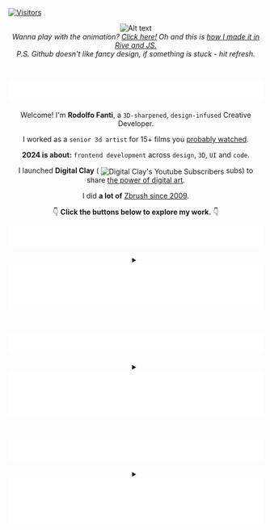 <!---------- RESOURCES USED FOR THIS README.MD ---------->
<!-- Awesome Profiles: https://github.com/abhisheknaiidu/awesome-github-profile-readme
Social Badges: https://home.aveek.io/GitHub-Profile-Badges/
Skill Table Idea: https://github.com/rzashakeri/rzashakeri/blob/main/README.md
Skill Badges: https://github.com/tandpfun/skill-icons#readme
Animated Skill Badges: https://techstack-generator.vercel.app/
Youtube Stats Card: https://github.com/dhyeythumar/youtube-stats-card/tree/main
Youtube Video Cards: https://github.com/DenverCoder1/github-readme-youtube-cards
Online SVG editor: https://editsvgcode.com/
Gitprofile Summary Cards: https://github-profile-summary-cards.vercel.app/demo.html
Github Activity: https://github.com/jamesgeorge007/github-activity-readme
CSS in SVGs for Markdown trick: https://github.com/sindresorhus/css-in-readme-like-wat/blob/main/header.svg -->

[![Visitors](https://api.visitorbadge.io/api/visitors?path=https%3A%2F%2Fgithub.com%2FRuDeeVelops%2FRuDeeVelops%2F&labelColor=%23000000&countColor=%23d9e3f0)](https://visitorbadge.io/status?path=https%3A%2F%2Fgithub.com%2FRuDeeVelops%2FRuDeeVelops%2F)&nbsp;&nbsp;&nbsp;&nbsp;

<p align="center">
    <img src="media/loopingGittyMenu_RodolfoFanti.gif" alt="Alt text"><br/>
    <i>Wanna play with the animation? <a href="https://9rq8hp.csb.app/">Click here!</a> Oh and this is <a href="https://github.com/RuDeeVelops/Gitty---JS-Rive-character-menu">how I made it in Rive and JS.</a></i><br/>
      <i>P.S. Github doesn't like fancy design, if something is stuck - hit refresh.</i>
</p>
<br/>
<div align="center">

<!---------- SECTION: WHO AM I ---------->

<picture><img src="media/bio.svg" alt="Bio - Rodolfo Fanti" /></picture>

Welcome! I'm **Rodolfo Fanti**, a `3D-sharpened`, `design-infused` Creative Developer.

I worked as a `senior 3d artist` for 15+ films you [probably watched](https://www.imdb.com/name/nm10480418/).

**2024 is about:** `frontend development` across `design`, `3D`, `UI` and `code`.

I launched **Digital Clay** ( <img valign="middle" src="https://img.shields.io/youtube/channel/subscribers/UC_JzGeCHnGFHLFWynzX4zhA?label=%20&style" alt="Digital Clay's Youtube Subscribers"> subs) to share [the power of digital art](https://youtube.com/digitalclay/).

I did **a lot of** [Zbrush since 2009](https://rodolfofanti.com/).

👇 **Click the buttons below to explore my work.** 👇

<!---------- SECTION: WHO AM I ENDS---------->

<!---------- SECTION: DIARY ---------->

<picture><img src="media/diary.svg" alt="Diary - Rodolfo Fanti" /></picture>

<details>
<summary>
    <picture>
        <img valign="middle" src="media/button.svg" alt="Button - Rodolfo Fanti" />
    </picture>
</summary>
</br>
<!--- GENERATED VIA ACTIONS DON'T EDIT --->
<!-- START LOG -->
<table><tr><td align="center" valign="middle" colspan="2"><p><strong>15-Apr 2024</strong></p><code>updates automagically from <a href="https://github.com/rudeevelops/creativedev-log">creativedev-log</a></code><br/><br/></td></tr><tr><td>🎓 <strong>Learning</strong></td><td>.forEach(), data attributes, CDNs and more in Scrimba Twitter Clone</td></tr><tr><td>🛠️ <strong>Building</strong></td><td>n/a</td></tr><tr><td>🎨 <strong>Daily Design</strong></td><td>n/a</td></tr><tr><td>💡 <strong>Big Challenge</strong></td><td>focusing will keep energy flowing and eradicate anxiety</td></tr><tr><td>🏆 <strong>Big Solution</strong></td><td>just relax INTO focusing</td></tr><tr><td>🌟 <strong>One Cool Find</strong></td><td>n/a</td></tr><tr><td>💭 <strong>Idea Cloud</strong></td><td><code>focus</code></td></tr><tr><td>📝 <strong>Blog Entry</strong></td><td>n/a</td></tr><tr><td>🎥 <strong>YouTube Entry</strong></td><td>n/a</td></tr></table>
<!-- END LOG -->

</details>
<br/>
<br/>
<!---------- SECTION: DIARY ENDS ---------->

<!---------- SECTION: YOUTUBE ---------->

<picture><img src="media/youtube.svg" alt="Youtube - Rodolfo Fanti" /></picture>

<details>
<summary>
    <picture>
        <img valign="middle" src="media/button.svg" alt="button - Rodolfo Fanti" />
    </picture>
</summary>
</br>
<!--- GENERATED VIA ACTIONS DON'T EDIT --->

[![Digital Clay's youtube stats](https://youtube-stats-card.vercel.app/api?channelid=UC_JzGeCHnGFHLFWynzX4zhA&title_color=ffffff&icon_color=ffzfff&text_color=ffffff&bg_color=000000&custom_title=Digital%20Clay's%20Youtube)](https://www.youtube.com/channel/UC_JzGeCHnGFHLFWynzX4zhA)

<!-- BEGIN YOUTUBE-CARDS -->
[![Create a 2D game CHARACTER animation in RIVE / Midjourney - FULL TUTORIAL mesh, rig, nested artboard](https://ytcards.demolab.com/?id=WSw02QGOOdI&title=Create+a+2D+game+CHARACTER+animation+in+RIVE+%2F+Midjourney+-+FULL+TUTORIAL+mesh%2C+rig%2C+nested+artboard&lang=en&timestamp=1709569303&background_color=%230d1117&title_color=%23ffffff&stats_color=%23dedede&max_title_lines=1&width=250&border_radius=5 "Create a 2D game CHARACTER animation in RIVE / Midjourney - FULL TUTORIAL mesh, rig, nested artboard")](https://www.youtube.com/watch?v=WSw02QGOOdI)
[![3d Printing an ancient Digital Sculpture in Zbrush #3dprint #zbrush #digitalsculpture](https://ytcards.demolab.com/?id=bJOrFUjrOt4&title=3d+Printing+an+ancient+Digital+Sculpture+in+Zbrush+%233dprint+%23zbrush+%23digitalsculpture&lang=en&timestamp=1704566238&background_color=%230d1117&title_color=%23ffffff&stats_color=%23dedede&max_title_lines=1&width=250&border_radius=5 "3d Printing an ancient Digital Sculpture in Zbrush #3dprint #zbrush #digitalsculpture")](https://www.youtube.com/watch?v=bJOrFUjrOt4)
[![How to 3D print like a PRO with the CR-10 SE, Zbrush and CopperFill filament! CRAZY PATINA EFFECTS!](https://ytcards.demolab.com/?id=N84DfY6YoRQ&title=How+to+3D+print+like+a+PRO+with+the+CR-10+SE%2C+Zbrush+and+CopperFill+filament%21+CRAZY+PATINA+EFFECTS%21&lang=en&timestamp=1701517071&background_color=%230d1117&title_color=%23ffffff&stats_color=%23dedede&max_title_lines=1&width=250&border_radius=5 "How to 3D print like a PRO with the CR-10 SE, Zbrush and CopperFill filament! CRAZY PATINA EFFECTS!")](https://www.youtube.com/watch?v=N84DfY6YoRQ)
<!-- END YOUTUBE-CARDS -->

</details>
<br/>
<br/>
<!---------- SECTION: YOUTUBE ENDS ---------->

<!---------- SECTION: STATS ---------->

<picture><img src="media/stats.svg" alt="Stats - Rodolfo Fanti" /></picture>

<details>
<summary>
    <picture>
        <img valign="middle" src="media/button.svg" alt="button - Rodolfo Fanti" />
    </picture>
</summary>
</br>
<div id="tech">
<table width="500px">
<tr>
        <td align="left" valign="middle"><h3>Frontend&nbsp;&nbsp;&nbsp;&nbsp;</h3><br></td>
        <td align="center" width="50">
            <img src="https://skillicons.dev/icons?i=html" width="25" height="25" alt="HTML" /><br>HTML
        </td>
        <td align="center" width="50">
            <img src="https://skillicons.dev/icons?i=css" width="25" height="25" alt="css" /><br>CSS
        </td>
        <td align="center" width="50">
            <img src="https://skillicons.dev/icons?i=tailwind" width="25" height="25"/><br>Tailwind
        </td>
        <td align="center" width="50">
            <img src="https://techstack-generator.vercel.app/js-icon.svg" alt="javascript" width="25" height="25" /><br>Javascript
        </td>
        <td align="center" width="50">
            <img src="https://techstack-generator.vercel.app/react-icon.svg" alt="react" width="25" height="25" /><br>ReactJS
        </td>
        <td align="center" width="50">
            <img src="https://skillicons.dev/icons?i=nextjs" width="25" height="25"/><br>NextJS
        </td>
        <td align="center" width="50">
            <img src="https://avatars.githubusercontent.com/u/2386673?v=4" width="25" height="25"/><br>GSAP
        </td>
        <td align="center" width="50">
            <img src="https://skillicons.dev/icons?i=threejs" width="25" height="25"/><br>ThreeJS
        </td>
</tr>
<tr>
        <td align="left" valign="middle"><h3>Design&nbsp;&nbsp;&nbsp;&nbsp;</h3><br></td>
        <td></td>
        <td align="center" width="50">
            <img src="https://skillicons.dev/icons?i=figma" width="25" height="25" alt="Figma" /><br>Figma
        </td>
        <td align="center" width="50">
            <img src="https://skillicons.dev/icons?i=webflow" width="25" height="25" alt="Webflow" /><br>Webflow
        </td>
        <td align="center" width="50">
            <img src="https://avatars.githubusercontent.com/u/58453772?s=200&v=4" width="25" height="25"/><br>Rive
        </td>
        <td align="center" width="50">
            <img src="https://avatars.githubusercontent.com/u/4542585?s=280&v=4" alt="Photoshop" width="25" height="25" /><br>Photoshop
        </td>
        <td align="center" width="50">
            <img src="https://avatars.githubusercontent.com/u/52924476?s=280&v=4" alt="Blender" width="25" height="25" /><br>Blender
        </td>
        <td align="center" width="50">
            <img src="https://www.svgrepo.com/show/508998/zbrush.svg" alt="ZBrush" width="25" height="25" /><br>ZBrush
        </td>
        <td></td>
</tr>
</table>
</div>
<br/>

<table width="700px">
    <tr>
        <td colspan="2" align="center">
            <img src="http://github-profile-summary-cards.vercel.app/api/cards/profile-details?username=rudeevelops&theme=apprentice"/>
        </td>
    </tr>
    <tr>
        <td>
            <img src="http://github-profile-summary-cards.vercel.app/api/cards/most-commit-language?username=rudeevelops&theme=apprentice" alt="Most Commit Language"/>
        </td>
        <td>
            <img src="http://github-profile-summary-cards.vercel.app/api/cards/stats?username=rudeevelops&theme=apprentice" alt="Stats"/>
        </td>
    </tr>
</table>

</details>
<br/>
<br/>
<!---------- SECTION: STATS ENDS---------->

</div>
